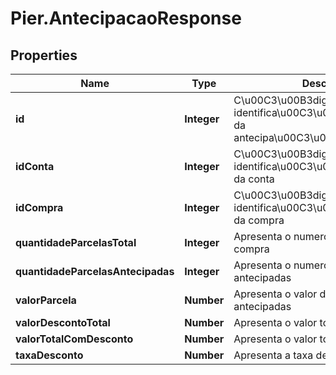 # Pier.AntecipacaoResponse

## Properties
Name | Type | Description | Notes
------------ | ------------- | ------------- | -------------
**id** | **Integer** | C\u00C3\u00B3digo de identifica\u00C3\u00A7\u00C3\u00A3o da antecipa\u00C3\u00A7\u00C3\u00A3o | [optional] 
**idConta** | **Integer** | C\u00C3\u00B3digo de identifica\u00C3\u00A7\u00C3\u00A3o da conta | [optional] 
**idCompra** | **Integer** | C\u00C3\u00B3digo de identifica\u00C3\u00A7\u00C3\u00A3o da compra | [optional] 
**quantidadeParcelasTotal** | **Integer** | Apresenta o numero total de parcelas da compra | [optional] 
**quantidadeParcelasAntecipadas** | **Integer** | Apresenta o numero de parcelas antecipadas | [optional] 
**valorParcela** | **Number** | Apresenta o valor de cada parcela antecipadas | [optional] 
**valorDescontoTotal** | **Number** | Apresenta o valor total do desconto | [optional] 
**valorTotalComDesconto** | **Number** | Apresenta o valor total com desconto | [optional] 
**taxaDesconto** | **Number** | Apresenta a taxa de desconto | [optional] 


